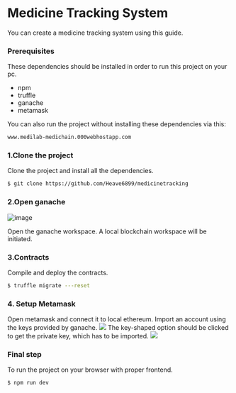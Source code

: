 # Medicine Tracking System
You can create a medicine tracking system using this guide.

### Prerequisites
These dependencies should be installed in order to run this project on your pc.

- npm
- truffle
- ganache
- metamask

You can also run the project without installing these dependencies via this:
```sh
www.medilab-medichain.000webhostapp.com
```

### 1.Clone the project
Clone the project and install all the dependencies.
```sh
$ git clone https://github.com/Heave6899/medicinetracking
```
### 2.Open ganache 
![image](https://1.bp.blogspot.com/-hqMhtEh0AH0/XEIUQH7YT6I/AAAAAAAAb5g/7MkrdQigbaIq7-cXhFsscl8zxu1QfQqJgCK4BGAYYCw/s1600/Screenshot%2Bfrom%2B2019-01-18%2B23-28-07.png)

Open the ganache workspace. A local blockchain workspace will be initiated. 
### 3.Contracts
Compile and deploy the contracts.
```sh
$ truffle migrate ---reset
```
### 4. Setup Metamask
Open metamask and connect it to local ethereum. 
Import an account using the keys provided by ganache.
![](metamask.png)
The key-shaped option should be clicked to get the private key, which has to be imported.
![](key.png)

### Final step
To run the project on your browser with proper frontend.
```sh 
$ npm run dev
```
